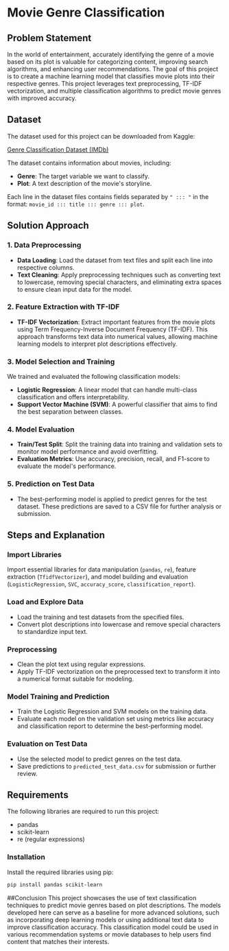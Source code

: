 # Movie Genre Classification

## Problem Statement
In the world of entertainment, accurately identifying the genre of a movie based on its plot is valuable for categorizing content, improving search algorithms, and enhancing user recommendations. The goal of this project is to create a machine learning model that classifies movie plots into their respective genres. This project leverages text preprocessing, TF-IDF vectorization, and multiple classification algorithms to predict movie genres with improved accuracy.

## Dataset
The dataset used for this project can be downloaded from Kaggle:

[Genre Classification Dataset (IMDb)](https://www.kaggle.com/datasets/hijest/genre-classification-dataset-imdb)

The dataset contains information about movies, including:
- **Genre**: The target variable we want to classify.
- **Plot**: A text description of the movie's storyline.

Each line in the dataset files contains fields separated by `" ::: "` in the format: `movie_id ::: title ::: genre ::: plot`.

## Solution Approach

### 1. Data Preprocessing
- **Data Loading**: Load the dataset from text files and split each line into respective columns.
- **Text Cleaning**: Apply preprocessing techniques such as converting text to lowercase, removing special characters, and eliminating extra spaces to ensure clean input data for the model.

### 2. Feature Extraction with TF-IDF
- **TF-IDF Vectorization**: Extract important features from the movie plots using Term Frequency-Inverse Document Frequency (TF-IDF). This approach transforms text data into numerical values, allowing machine learning models to interpret plot descriptions effectively.

### 3. Model Selection and Training
We trained and evaluated the following classification models:
- **Logistic Regression**: A linear model that can handle multi-class classification and offers interpretability.
- **Support Vector Machine (SVM)**: A powerful classifier that aims to find the best separation between classes.

### 4. Model Evaluation
- **Train/Test Split**: Split the training data into training and validation sets to monitor model performance and avoid overfitting.
- **Evaluation Metrics**: Use accuracy, precision, recall, and F1-score to evaluate the model's performance.
  
### 5. Prediction on Test Data
- The best-performing model is applied to predict genres for the test dataset. These predictions are saved to a CSV file for further analysis or submission.

## Steps and Explanation

### Import Libraries
Import essential libraries for data manipulation (`pandas`, `re`), feature extraction (`TfidfVectorizer`), and model building and evaluation (`LogisticRegression`, `SVC`, `accuracy_score`, `classification_report`).

### Load and Explore Data
- Load the training and test datasets from the specified files.
- Convert plot descriptions into lowercase and remove special characters to standardize input text.

### Preprocessing
- Clean the plot text using regular expressions.
- Apply TF-IDF vectorization on the preprocessed text to transform it into a numerical format suitable for modeling.

### Model Training and Prediction
- Train the Logistic Regression and SVM models on the training data.
- Evaluate each model on the validation set using metrics like accuracy and classification report to determine the best-performing model.

### Evaluation on Test Data
- Use the selected model to predict genres on the test data.
- Save predictions to `predicted_test_data.csv` for submission or further review.

## Requirements
The following libraries are required to run this project:
- pandas
- scikit-learn
- re (regular expressions)

### Installation
Install the required libraries using pip:
```bash
pip install pandas scikit-learn
```

##Conclusion
This project showcases the use of text classification techniques to predict movie genres based on plot descriptions. The models developed here can serve as a baseline for more advanced solutions, such as incorporating deep learning models or using additional text data to improve classification accuracy. This classification model could be used in various recommendation systems or movie databases to help users find content that matches their interests.
